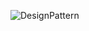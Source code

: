 ![DesignPattern](https://github.com/LuisSCardoso/Bertoti/assets/112117985/fa565bfe-a8d3-454e-9fc1-27e1617c5c19)
